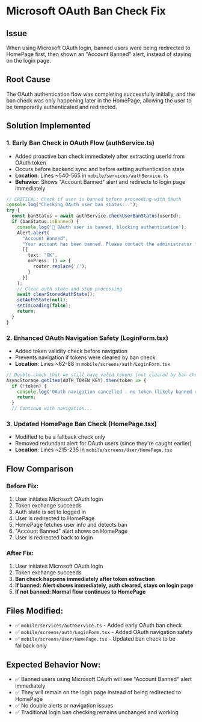 # Microsoft OAuth Ban Check Fix

## Issue
When using Microsoft OAuth login, banned users were being redirected to HomePage first, then shown an "Account Banned" alert, instead of staying on the login page.

## Root Cause
The OAuth authentication flow was completing successfully initially, and the ban check was only happening later in the HomePage, allowing the user to be temporarily authenticated and redirected.

## Solution Implemented

### 1. **Early Ban Check in OAuth Flow** (authService.ts)
- Added proactive ban check immediately after extracting userId from OAuth token
- Occurs before backend sync and before setting authentication state
- **Location**: Lines ~540-565 in `mobile/services/authService.ts`
- **Behavior**: Shows "Account Banned" alert and redirects to login page immediately

```typescript
// CRITICAL: Check if user is banned before proceeding with OAuth
console.log("Checking OAuth user ban status...");
try {
  const banStatus = await authService.checkUserBanStatus(userId);
  if (banStatus.isBanned) {
    console.log('🚨 OAuth user is banned, blocking authentication');
    Alert.alert(
      "Account Banned",
      "Your account has been banned. Please contact the administrator for more information.",
      [{ 
        text: "OK",
        onPress: () => {
          router.replace('/');
        }
      }]
    );
    // Clear auth state and stop processing
    await clearStoredAuthState();
    setAuthState(null);
    setIsLoading(false);
    return;
  }
}
```

### 2. **Enhanced OAuth Navigation Safety** (LoginForm.tsx)
- Added token validity check before navigation
- Prevents navigation if tokens were cleared by ban check
- **Location**: Lines ~62-88 in `mobile/screens/auth/LoginForm.tsx`

```typescript
// Double-check that we still have valid tokens (not cleared by ban check)
AsyncStorage.getItem(AUTH_TOKEN_KEY).then(token => {
  if (!token) {
    console.log('OAuth navigation cancelled - no token (likely banned user)');
    return;
  }
  // Continue with navigation...
```

### 3. **Updated HomePage Ban Check** (HomePage.tsx)
- Modified to be a fallback check only
- Removed redundant alert for OAuth users (since they're caught earlier)
- **Location**: Lines ~215-235 in `mobile/screens/User/HomePage.tsx`

## Flow Comparison

### Before Fix:
1. User initiates Microsoft OAuth login
2. Token exchange succeeds
3. Auth state is set to logged in
4. User is redirected to HomePage
5. HomePage fetches user info and detects ban
6. "Account Banned" alert shows on HomePage
7. User is redirected back to login

### After Fix:
1. User initiates Microsoft OAuth login
2. Token exchange succeeds
3. **Ban check happens immediately after token extraction**
4. **If banned: Alert shows immediately, auth cleared, stays on login page**
5. **If not banned: Normal flow continues to HomePage**

## Files Modified:
- ✅ `mobile/services/authService.ts` - Added early OAuth ban check
- ✅ `mobile/screens/auth/LoginForm.tsx` - Added OAuth navigation safety
- ✅ `mobile/screens/User/HomePage.tsx` - Updated ban check to be fallback only

## Expected Behavior Now:
- ✅ Banned users using Microsoft OAuth will see "Account Banned" alert immediately
- ✅ They will remain on the login page instead of being redirected to HomePage
- ✅ No double alerts or navigation issues
- ✅ Traditional login ban checking remains unchanged and working